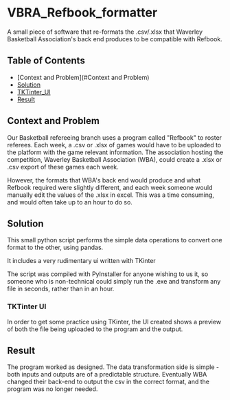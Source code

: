 # VBRA_Refbook_formatter
A small piece of software that re-formats the .csv/.xlsx that Waverley Basketball Association's back end produces to be compatible with Refbook.

## Table of Contents

- [Context and Problem](#Context and Problem)
- [Solution](#Solution)
- [TKTinter_UI](#TKTinter_UI)
- [Result](#Result)



## Context and Problem
Our Basketball refereeing branch uses a program called "Refbook" to roster referees. Each week, a .csv or .xlsx of games would have to be uploaded to the platform with the game relevant information.
The association hosting the competition, Waverley Basketball Association (WBA), could create a .xlsx or .csv export of these games each week.

However, the formats that WBA's back end would produce and what Refbook required were slightly different, and each week someone would manually edit the values of the .xlsx in excel. This was a time consuming, and would often take up to an hour to do so.

## Solution
This small python script performs the simple data operations to convert one format to the other, using pandas.

It includes a very rudimentary ui written with TKinter

The script was compiled with PyInstaller for anyone wishing to us it, so someone who is non-technical could simply run the .exe and transform any file in seconds, rather than in an hour.

### TKTinter UI
In order to get some practice using TKinter, the UI created shows a preview of both the file being uploaded to the program and the output. 

## Result
The program worked as designed. The data transformation side is simple - both inputs and outputs are of a predictable structure.
Eventually WBA changed their back-end to output the csv in the correct format, and the program was no longer needed.

